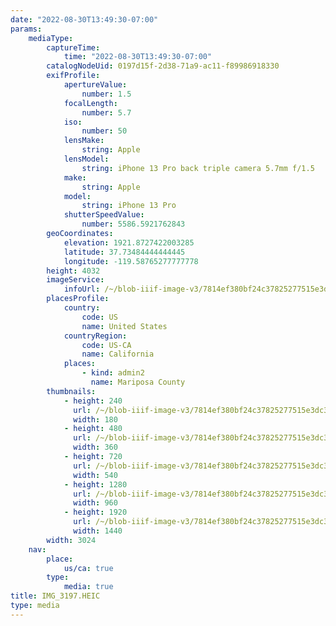 ```yaml
---
date: "2022-08-30T13:49:30-07:00"
params:
    mediaType:
        captureTime:
            time: "2022-08-30T13:49:30-07:00"
        catalogNodeUid: 0197d15f-2d38-71a9-ac11-f89986918330
        exifProfile:
            apertureValue:
                number: 1.5
            focalLength:
                number: 5.7
            iso:
                number: 50
            lensMake:
                string: Apple
            lensModel:
                string: iPhone 13 Pro back triple camera 5.7mm f/1.5
            make:
                string: Apple
            model:
                string: iPhone 13 Pro
            shutterSpeedValue:
                number: 5586.5921762843
        geoCoordinates:
            elevation: 1921.8727422003285
            latitude: 37.73484444444445
            longitude: -119.58765277777778
        height: 4032
        imageService:
            infoUrl: /~/blob-iiif-image-v3/7814ef380bf24c37825277515e3dc3c943a948b931df31e5d0daa18afafe530d/info.json
        placesProfile:
            country:
                code: US
                name: United States
            countryRegion:
                code: US-CA
                name: California
            places:
                - kind: admin2
                  name: Mariposa County
        thumbnails:
            - height: 240
              url: /~/blob-iiif-image-v3/7814ef380bf24c37825277515e3dc3c943a948b931df31e5d0daa18afafe530d/full/180%2C240/0/default.jpg
              width: 180
            - height: 480
              url: /~/blob-iiif-image-v3/7814ef380bf24c37825277515e3dc3c943a948b931df31e5d0daa18afafe530d/full/360%2C480/0/default.jpg
              width: 360
            - height: 720
              url: /~/blob-iiif-image-v3/7814ef380bf24c37825277515e3dc3c943a948b931df31e5d0daa18afafe530d/full/540%2C720/0/default.jpg
              width: 540
            - height: 1280
              url: /~/blob-iiif-image-v3/7814ef380bf24c37825277515e3dc3c943a948b931df31e5d0daa18afafe530d/full/960%2C1280/0/default.jpg
              width: 960
            - height: 1920
              url: /~/blob-iiif-image-v3/7814ef380bf24c37825277515e3dc3c943a948b931df31e5d0daa18afafe530d/full/1440%2C1920/0/default.jpg
              width: 1440
        width: 3024
    nav:
        place:
            us/ca: true
        type:
            media: true
title: IMG_3197.HEIC
type: media
---
```

